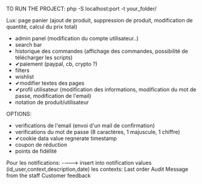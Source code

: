 TO RUN THE PROJECT: php -S localhost:port -t your_folder/

Lux: page panier (ajout de produit, suppression de produit, modification de quantité, calcul du prix total) 

- admin panel (modification du compte utilisateur..)
- search bar
- historique des commandes (affichage des commandes, possibilité de télécharger les scripts)
- ✔paiement (paypal, cb, crypto ?)
- filters
- wishlist
- ✔modifier textes des pages
- ✔profil utilisateur (modification des informations, modification du mot de passe, modification de l'email)
- notation de produit/utilisateur

OPTIONS:
- verifications de l'email (envoi d'un mail de confirmation)
- verifications du mot de passe (8 caractères, 1 majuscule, 1 chiffre)
- ✔cookie data value regnerate timestamp
- coupon de réduction
- points de fidélité


Pour les notifications:
----> insert into notification values (id_user,context,description,date)
les contexts:
    Last order
    Audit
    Message from the staff
    Customer feedback